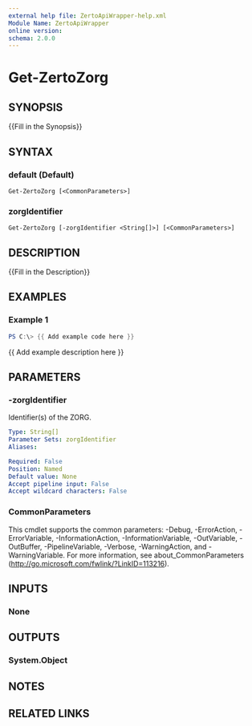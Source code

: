 ```yaml
---
external help file: ZertoApiWrapper-help.xml
Module Name: ZertoApiWrapper
online version:
schema: 2.0.0
---
```


# Get-ZertoZorg

## SYNOPSIS
{{Fill in the Synopsis}}

## SYNTAX

### default (Default)
```
Get-ZertoZorg [<CommonParameters>]
```

### zorgIdentifier
```
Get-ZertoZorg [-zorgIdentifier <String[]>] [<CommonParameters>]
```

## DESCRIPTION
{{Fill in the Description}}

## EXAMPLES

### Example 1
```powershell
PS C:\> {{ Add example code here }}
```

{{ Add example description here }}

## PARAMETERS

### -zorgIdentifier
Identifier(s) of the ZORG.

```yaml
Type: String[]
Parameter Sets: zorgIdentifier
Aliases:

Required: False
Position: Named
Default value: None
Accept pipeline input: False
Accept wildcard characters: False
```

### CommonParameters
This cmdlet supports the common parameters: -Debug, -ErrorAction, -ErrorVariable, -InformationAction, -InformationVariable, -OutVariable, -OutBuffer, -PipelineVariable, -Verbose, -WarningAction, and -WarningVariable.
For more information, see about_CommonParameters (http://go.microsoft.com/fwlink/?LinkID=113216).

## INPUTS

### None
## OUTPUTS

### System.Object
## NOTES

## RELATED LINKS
